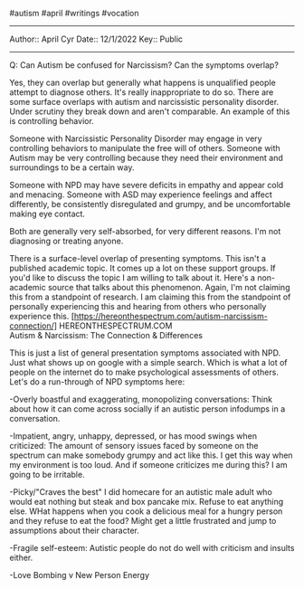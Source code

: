 #autism #april #writings #vocation 

---
Author:: April Cyr
Date:: 12/1/2022
Key:: Public

---
Q: Can Autism be confused for Narcissism? Can the symptoms overlap?

Yes, they can overlap but generally what happens is unqualified people attempt to diagnose others. It's really inappropriate to do so. There are some surface overlaps with autism and narcissistic personality disorder. Under scrutiny they break down and aren't comparable. An example of this is controlling behavior.
  
Someone with Narcissistic Personality Disorder may engage in very controlling behaviors to manipulate the free will of others. Someone with Autism may be very controlling because they need their environment and surroundings to be a certain way.

Someone with NPD may have severe deficits in empathy and appear cold and menacing. Someone with ASD may experience feelings and affect differently, be consistently disregulated and grumpy, and be uncomfortable making eye contact.
 
Both are generally very self-absorbed, for very different reasons. 
I'm not diagnosing or treating anyone. 

There is a surface-level overlap of presenting symptoms. This isn't a published academic topic. It comes up a lot on these support groups. If you'd like to discuss the topic I am willing to talk about it. Here's a non-academic source that talks about this phenomenon. Again, I'm not claiming this from a standpoint of research. I am claiming this from the standpoint of personally experiencing this and hearing from others who personally experience this. [https://hereonthespectrum.com/autism-narcissism-connection/]      HEREONTHESPECTRUM.COM  
Autism & Narcissism: The Connection & Differences

This is just a list of general presentation symptoms associated with NPD. Just what shows up on google with a simple search. Which is what a lot of people on the internet do to make psychological assessments of others. Let's do a run-through of NPD symptoms here:

 -Overly boastful and exaggerating, monopolizing conversations: Think about how it can come across socially if an autistic person infodumps in a conversation.

-Impatient, angry, unhappy, depressed, or has mood swings when criticized: The amount of sensory issues faced by someone on the spectrum can make somebody grumpy and act like this. I get this way when my environment is too loud. And if someone criticizes me during this? I am going to be irritable.

 -Picky/"Craves the best" I did homecare for an autistic male adult who would eat nothing but steak and box pancake mix. Refuse to eat anything else. WHat happens when you cook a delicious meal for a hungry person and they refuse to eat the food? Might get a little frustrated and jump to assumptions about their character.

 -Fragile self-esteem: Autistic people do not do well with criticism and insults either.

-Love Bombing v New Person Energy
